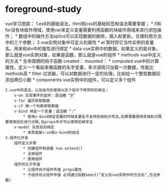 # foreground-study
vue学习思路：
	1.es6的基础语法，html和css的基础标签和语法需要掌握；
	    * if和for没有块级作用域，使用var来定义变量需要利用函数的块级作用域来进行闭包操作；
		* 数组中的操作方法splice可以实现数据的删除，插入和更新，合理利用方法中的三个参数；
	2.vue实例对象中可定义的属性
		* el 暂时将它当作实例的变量名，用来和div中的属性进行绑定
		* data vue实例中的数据，如果定义的是对象，那么就是vue实例对象，如果是函数，那么就是vue的组件
		* methods vue中定义的方法
		* 生命周期的钩子函数 
 				created：
 				mounted：
		* computed vue中的计算属性，定义一个看起来像函数的名字变量，多次调用只加载一次数据，性能比methods高
		* filter  过滤器，可以对数据进行一定的处理，比如给一个整型数据后添加两位小数
		* components vue实例中的组件，可以定义多个组件
	
	2.vue中的语法，以及指令的使用以及个指令下修饰符的用法； 
		v-on 实现事件的监听：语法糖 “@”
		v-for 遍历获取数据
		v-if 做一个判断获取数据
		v-bind 绑定一个变量：语法糖 “:”
			* 使用v-bind绑定变量的时候变量名不支持驼峰标识写法,如果需要使用驼峰标识需要使用短杠进行分隔,在props中才可以使用驼峰写法
		v-model 实现双向绑定
			* 本质就是v-on和v-bind的结合
	3.组件化开发
		组件定义步骤
			* 创建组件构造器 Vue.extend()
			* 注册组件
			* 使用组件
		组件的父子传值
			* 父组件向子组件传值 props属性
			* 子组件向父组件传值 必须通过函数$emit("定义在vue实例中的方法名",方法参数)